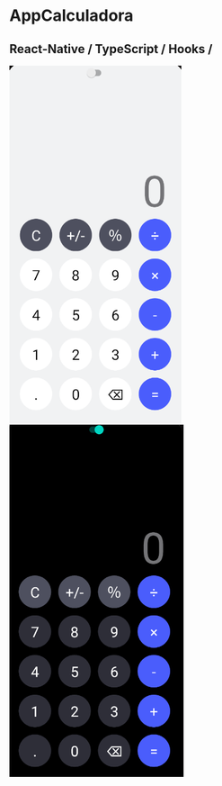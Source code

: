 # AppCalculadora

## React-Native / TypeScript / Hooks / 

<div>
     <img src="foto1.png"/>
     <img src="foto2.png"/>
</div>
